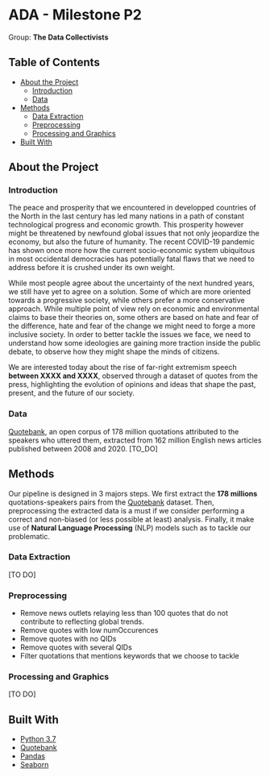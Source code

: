 # ADA - Milestone P2
Group: **The Data Collectivists**

<!-- TABLE OF CONTENTS -->
## Table of Contents

* [About the Project](#about-the-project)
  * [Introduction](#Introduction)
  * [Data](#Data)
* [Methods](#methods)
  * [Data Extraction](#data-extraction)
  * [Preprocessing](#preprocessing)
  * [Processing and Graphics](#processing-and-graphics)
* [Built With](#built-with)

<!-- ABOUT THE PROJECT -->
## About the Project

### Introduction

The peace and prosperity that we encountered in developped countries of the North in the last century has led many nations in a path of constant technological progress and economic growth. This prosperity however might be threatened by newfound global issues that not only jeopardize the economy, but also the future of humanity. The recent COVID-19 pandemic has shown once more how the current socio-economic system ubiquitous in most occidental democracies has potentially fatal flaws that we need to address before it is crushed under its own weight.

While most people agree about the uncertainty of the next hundred years, we still have yet to agree on a solution. Some of which are more oriented towards a progressive society, while others prefer a more conservative approach. While multiple point of view rely on economic and environmental claims to base their theories on, some others are based on hate and fear of the difference, hate and fear of the change we might need to forge a more inclusive society. In order to better tackle the issues we face, we need to understand how some ideologies are gaining more traction inside the public debate, to observe how they might shape the minds of citizens.

We are interested today about the rise of far-right extremism speech **between XXXX and XXXX**, observed through a dataset of quotes from the press, highlighting the evolution of opinions and ideas that shape the past, present, and the future of our society.

### Data

[Quotebank](https://zenodo.org/record/4277311#.YYqEUGXPxb8), an open corpus of 178 million quotations attributed to the speakers who uttered them, extracted from 162 million English news articles published between 2008 and 2020.
[TO_DO]


<!-- METHODS -->
## Methods

Our pipeline is designed in 3 majors steps. We first extract the **178 millions** quotations-speakers pairs from the [Quotebank](https://zenodo.org/record/4277311#.YYqEUGXPxb8) dataset. 
Then, preprocessing the extracted data is a must if we consider performing a correct and non-biased (or less possible at least) analysis. Finally, it make use of **Natural Language 
Processing** (NLP) models such as to tackle our problematic.

### Data Extraction

[TO DO]

### Preprocessing

* Remove news outlets relaying less than 100 quotes that do not contribute to reflecting global trends.
* Remove quotes with low numOccurences
* Remove quotes with no QIDs
* Remove quotes with several QIDs
* Filter quotations that mentions keywords that we choose to tackle 


### Processing and Graphics
[TO DO]

<!-- BUILT WITH -->
## Built With

* [Python 3.7](https://www.python.org)
* [Quotebank](https://zenodo.org/record/4277311#.YYqEUGXPxb8)
* [Pandas](https://pandas.pydata.org)
* [Seaborn](https://seaborn.pydata.org)
